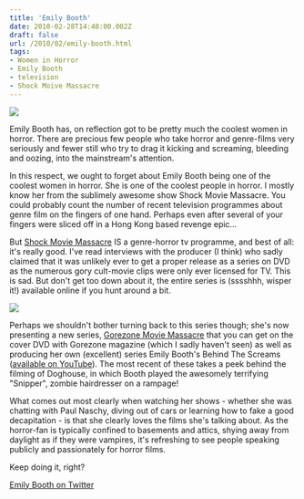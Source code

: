 ```yaml
---
title: 'Emily Booth'
date: 2010-02-28T14:48:00.002Z
draft: false
url: /2010/02/emily-booth.html
tags: 
- Women in Horror
- Emily Booth
- television
- Shock Moive Massacre
---
```


![](/blogspot/AVvXsEjO5228OdpyugVfhJl5DrUgRLdz0gHrDsuWC8UzlOICJ86u-3T_F2FfkLJIY3iv4Xrps6xeSWE9KeJqYxeo6QEYAoCNaYczIeaUrU_XYxTl4P8ttE16P3-loBb5luzIIIO-PSMDFyGmr1g/s800/abfYiR.jpg)  
  
Emily Booth has, on reflection got to be pretty much the coolest women in horror. There are precious few people who take horror and genre-films very seriously and fewer still who try to drag it kicking and screaming, bleeding and oozing, into the mainstream's attention.  
  
In this respect, we ought to forget about Emily Booth being one of the coolest women in horror. She is one of the coolest people in horror. I mostly know her from the sublimely awesome show Shock Movie Massacre. You could probably count the number of recent television programmes about genre film on the fingers of one hand. Perhaps even after several of your fingers were sliced off in a Hong Kong based revenge epic...  
  
But [Shock Movie Massacre](http://www.imdb.com/title/tt0370203/) IS a genre-horror tv programme, and best of all: it's really good. I've read interviews with the producer (I think) who sadly claimed that it was unlikely ever to get a proper release as a series on DVD as the numerous gory cult-movie clips were only ever licensed for TV. This is sad. But don't get too down about it, the entire series is (sssshhh, wisper it!) available online if you hunt around a bit.  
  
![](/blogspot/AVvXsEh3Ud5krH-fictRKAH04lyiKroTYLk1ISLGlXxT9GSOmEMO9IEBEYt6XQ0cS52zMII54pNDxK33gk-IwhxGdC7ttdTU1MRJESw2fe43hYsTrYms3yF0-BAXvOM7jIFPrXx-cU1FUmwwzcY/s800/gmm_logo.jpg)  
  
Perhaps we shouldn't bother turning back to this series though; she's now presenting a new series, [Gorezone Movie Massacre](http://www.gorezone.co.uk/) that you can get on the cover DVD with Gorezone magazine (which I sadly haven't seen) as well as producing her own (excellent) series Emily Booth's Behind The Screams ([available on YouTube](http://www.youtube.com/user/emilyboothable)). The most recent of these takes a peek behind the filming of Doghouse, in which Booth played the awesomely terrifying "Snipper", zombie hairdresser on a rampage!  
  
What comes out most clearly when watching her shows - whether she was chatting with Paul Naschy, diving out of cars or learning how to fake a good decapitation - is that she clearly loves the films she's talking about. As the horror-fan is typically confined to basements and attics, shying away from daylight as if they were vampires, it's refreshing to see people speaking publicly and passionately for horror films.  
  
Keep doing it, right?  
  
[Emily Booth on Twitter](http://twitter.com/emmybooth)  
  
[](http://www.youtube.com/v/5SHgrQ_OtV0&hl=en_GB&fs=1&)